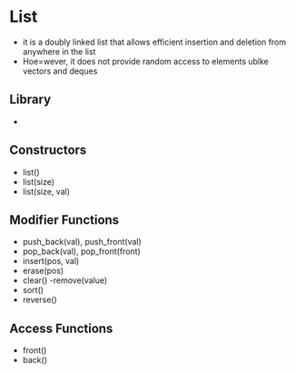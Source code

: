 # List
- it is a doubly linked list that allows efficient insertion and deletion from anywhere in the list
- Hoe=wever, it does not provide random access to elements ublke vectors and deques

## Library
- <list>

## Constructors
- list()
- list(size)
- list(size, val)

## Modifier Functions
- push_back(val), push_front(val)
- pop_back(val), pop_front(front)
- insert(pos, val)
- erase(pos)
- clear()
-remove(value)
- sort()
- reverse()

## Access Functions
- front()
- back()

